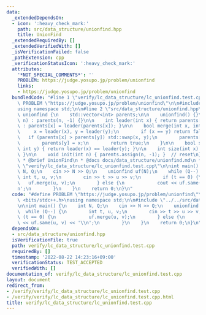 ```yaml
---
data:
  _extendedDependsOn:
  - icon: ':heavy_check_mark:'
    path: src/data_structure/unionfind.hpp
    title: UnionFind
  _extendedRequiredBy: []
  _extendedVerifiedWith: []
  _isVerificationFailed: false
  _pathExtension: cpp
  _verificationStatusIcon: ':heavy_check_mark:'
  attributes:
    '*NOT_SPECIAL_COMMENTS*': ''
    PROBLEM: https://judge.yosupo.jp/problem/unionfind
    links:
    - https://judge.yosupo.jp/problem/unionfind
  bundledCode: "#line 1 \"verify/lc_data_structure/lc_unionfind.test.cpp\"\n#define\
    \ PROBLEM \"https://judge.yosupo.jp/problem/unionfind\"\n\n#include <bits/stdc++.h>\n\
    using namespace std;\n\n#line 2 \"src/data_structure/unionfind.hpp\"\n\nstruct\
    \ unionfind {\n    std::vector<int> parents;\n\n    unionfind() {}\n    unionfind(int\
    \ n) : parents(n, -1) {}\n\n    int leader(int x) { return parents[x] < 0 ? x\
    \ : parents[x] = leader(parents[x]); }\n\n    bool merge(int x, int y) {\n   \
    \     x = leader(x), y = leader(y);\n        if (x == y) return false;\n     \
    \   if (parents[x] > parents[y]) std::swap(x, y);\n        parents[x] += parents[y];\n\
    \        parents[y] = x;\n        return true;\n    }\n\n    bool same(int x,\
    \ int y) { return leader(x) == leader(y); }\n\n    int size(int x) { return -parents[leader(x)];\
    \ }\n\n    void init(int n) { parents.assign(n, -1); }  // reset\n};\n\n/**\n\
    \ * @brief UnionFind\n * @docs docs/data_structure/unionfind.md\n */\n#line 7\
    \ \"verify/lc_data_structure/lc_unionfind.test.cpp\"\n\nint main() {\n    int\
    \ N, Q;\n    cin >> N >> Q;\n    unionfind uf(N);\n    while (Q--) {\n       \
    \ int t, u, v;\n        cin >> t >> u >> v;\n        if (t == 0) {\n         \
    \   uf.merge(u, v);\n        } else {\n            cout << uf.same(u, v) << '\\\
    n';\n        }\n    }\n    return 0;\n}\n"
  code: "#define PROBLEM \"https://judge.yosupo.jp/problem/unionfind\"\n\n#include\
    \ <bits/stdc++.h>\nusing namespace std;\n\n#include \"../../src/data_structure/unionfind.hpp\"\
    \n\nint main() {\n    int N, Q;\n    cin >> N >> Q;\n    unionfind uf(N);\n  \
    \  while (Q--) {\n        int t, u, v;\n        cin >> t >> u >> v;\n        if\
    \ (t == 0) {\n            uf.merge(u, v);\n        } else {\n            cout\
    \ << uf.same(u, v) << '\\n';\n        }\n    }\n    return 0;\n}\n"
  dependsOn:
  - src/data_structure/unionfind.hpp
  isVerificationFile: true
  path: verify/lc_data_structure/lc_unionfind.test.cpp
  requiredBy: []
  timestamp: '2022-08-22 14:23:16+09:00'
  verificationStatus: TEST_ACCEPTED
  verifiedWith: []
documentation_of: verify/lc_data_structure/lc_unionfind.test.cpp
layout: document
redirect_from:
- /verify/verify/lc_data_structure/lc_unionfind.test.cpp
- /verify/verify/lc_data_structure/lc_unionfind.test.cpp.html
title: verify/lc_data_structure/lc_unionfind.test.cpp
---
```


